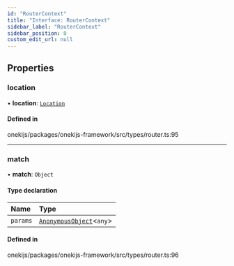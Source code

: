 ```yaml
---
id: "RouterContext"
title: "Interface: RouterContext"
sidebar_label: "RouterContext"
sidebar_position: 0
custom_edit_url: null
---
```


## Properties

### location

• **location**: [`Location`](Location.md)

#### Defined in

onekijs/packages/onekijs-framework/src/types/router.ts:95

___

### match

• **match**: `Object`

#### Type declaration

| Name | Type |
| :------ | :------ |
| `params` | [`AnonymousObject`](AnonymousObject.md)<`any`\> |

#### Defined in

onekijs/packages/onekijs-framework/src/types/router.ts:96
